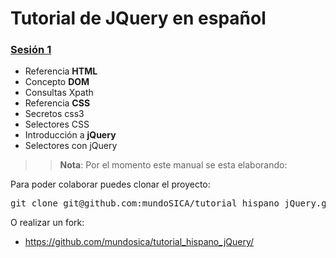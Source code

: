 Tutorial de JQuery en español
==========================================================================================

### [Sesión 1](./sesion01/)
 - Referencia **HTML**
  - Concepto **DOM**
  - Consultas Xpath
 - Referencia **CSS**
  - Secretos css3
  - Selectores CSS
 - Introducción a **jQuery**
  - Selectores con jQuery

>> **Nota**: Por el momento este manual se esta elaborando:

Para poder colaborar puedes clonar el proyecto:

<pre class='shell'>
git clone git@github.com:mundoSICA/tutorial_hispano_jQuery.git
</pre>

O realizar un fork:

- <https://github.com/mundosica/tutorial_hispano_jQuery/>
